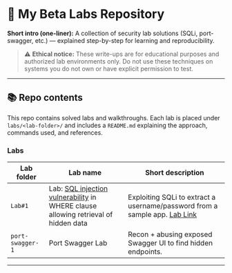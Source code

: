 # 🧪 My Beta Labs Repository


**Short intro (one-liner):** A collection of security lab solutions (SQLi, port-swagger, etc.) — explained step-by-step for learning and reproducibility.


> ⚠️ **Ethical notice:** These write-ups are for educational purposes and authorized lab environments only. Do not use these techniques on systems you do not own or have explicit permission to test.


---


## 📚 Repo contents


This repo contains solved labs and walkthroughs. Each lab is placed under `labs/<lab-folder>/` and includes a `README.md` explaining the approach, commands used, and references.


### Labs


| Lab folder | Lab name | Short description |
|------------|----------|-------------------|
| `Lab#1` | Lab: [SQL injection vulnerability](https://github.com/7wh0Am-i/SQLi-PortsWiggerLab/tree/main/Labs/Lab%231) in WHERE clause allowing retrieval of hidden data | Exploiting SQLi to extract a username/password from a sample app. [Lab Link](https://portswigger.net/web-security/sql-injection/lab-retrieve-hidden-data)  |
| `port-swagger-1` | Port Swagger Lab | Recon + abusing exposed Swagger UI to find hidden endpoints. |


---
